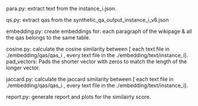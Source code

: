 para.py: extract text from the instance_i.json.

qs.py: extract qas from the synthetic_qa_output_instance_i_v6.json

embedding.py: create embeddings for: each paragraph of the wikipage & all the qas belongs to the same table.

cosine.py: calculate the cosine similarity between [ each text file in ./embedding/qas/qas_i , every text file in the ./embedding/text/instance_i]. pad_vectors: Pads the shorter vector with zeros to match the length of the longer vector.

jaccard.py: calculate the jaccard similarity between [ each text file in ./embedding/qas/qas_i , every text file in the ./embedding/text/instance_i]. 

report.py: generate report and plots for the similairty score.